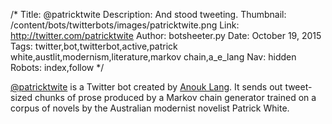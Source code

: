 /*
Title: @patricktwite
Description: And stood tweeting.
Thumbnail: /content/bots/twitterbots/images/patricktwite.png
Link: http://twitter.com/patricktwite
Author: botsheeter.py
Date: October 19, 2015
Tags: twitter,bot,twitterbot,active,patrick white,austlit,modernism,literature,markov chain,a_e_lang
Nav: hidden
Robots: index,follow
*/

[@patricktwite](https://twitter.com/patricktwite) is a Twitter bot created by [Anouk Lang](https://twitter.com/a_e_lang). It sends out tweet-sized chunks of prose produced by a Markov chain generator trained on a corpus of novels by the Australian modernist novelist Patrick White. 

